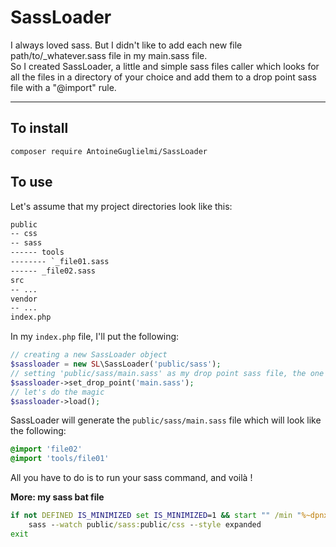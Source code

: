 # SassLoader
I always loved sass. But I didn't like to add each new file path/to/_whatever.sass file in my main.sass file.  
So I created SassLoader, a little and simple sass files caller which looks for all the files in a directory of your choice and add them to a drop point sass file with a "@import" rule.

---
## To install
```
composer require AntoineGuglielmi/SassLoader
```

## To use
Let's assume that my project directories look like this:
```txt
public
-- css
-- sass
------ tools
-------- `_file01.sass
------ _file02.sass
src
-- ...
vendor
-- ...
index.php
```


In my `index.php` file, I'll put the following:  

```php
// creating a new SassLoader object
$sassloader = new SL\SassLoader('public/sass');
// setting 'public/sass/main.sass' as my drop point sass file, the one that will receive the "@import" rules
$sassloader->set_drop_point('main.sass');
// let's do the magic
$sassloader->load();
```

SassLoader will generate the `public/sass/main.sass` file which will look like the following:  
```sass
@import 'file02'
@import 'tools/file01'
```

All you have to do is to run your sass command, and voilà !

**More: my sass bat file**
```bat
if not DEFINED IS_MINIMIZED set IS_MINIMIZED=1 && start "" /min "%~dpnx0" %* && exit
    sass --watch public/sass:public/css --style expanded
exit
```

